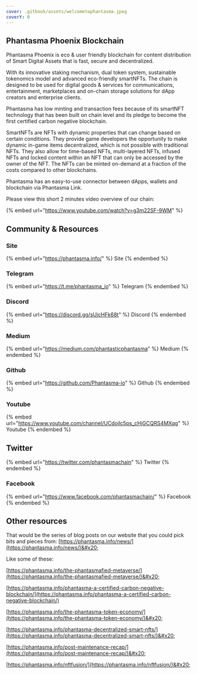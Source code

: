 ```yaml
---
cover: .gitbook/assets/welcometophantasma.jpeg
coverY: 0
---
```


## Phantasma Phoenix Blockchain

Phantasma Phoenix is eco & user friendly  blockchain  for content distribution of Smart Digital Assets that is fast, secure and decentralized.

With its innovative staking mechanism, dual token system, sustainable tokenomics model and advanced eco-friendly smartNFTs. The chain is designed to be used for digital goods & services for communications, entertainment, marketplaces and on-chain storage solutions for dApp creators and enterprise clients.

Phantasma has low minting and transaction fees because of its smartNFT technology that has been built on chain level and its pledge to become the first certified carbon negative blockchain.

SmartNFTs are NFTs with dynamic properties that can change based on certain conditions. They provide game developers the opportunity to make dynamic in-game items decentralized, which is not possible with traditional NFTs. They also allow for time-based NFTs, multi-layered NFTs, infused NFTs and locked content within an NFT that can only be accessed by the owner of the NFT. The NFTs can be minted on-demand at a fraction of the costs compared to other blockchains.

Phantasma has an easy-to-use connector between dApps, wallets and blockchain via Phantasma Link.

Please view this short 2 minutes video overview of our chain:

{% embed url="https://www.youtube.com/watch?v=g3m22SF-9WM" %}

## Community & Resources

### Site

{% embed url="https://phantasma.info/" %}
Site
{% endembed %}

### Telegram

{% embed url="https://t.me/phantasma_io" %}
Telegram
{% endembed %}

### Discord

{% embed url="https://discord.gg/sUjcHFk68t" %}
Discord
{% endembed %}

### Medium

{% embed url="https://medium.com/phantasticphantasma" %}
Medium
{% endembed %}

### Github

{% embed url="https://github.com/Phantasma-io" %}
Github
{% endembed %}

### Youtube

{% embed url="https://www.youtube.com/channel/UCdojlc5ps_cHjGCQRS4MXqg" %}
Youtube
{% endembed %}

## Twitter

{% embed url="https://twitter.com/phantasmachain" %}
Twitter
{% endembed %}

### Facebook

{% embed url="https://www.facebook.com/phantasmachain/" %}
Facebook
{% endembed %}

## Other resources

That would be the series of blog posts on our website that you could pick bits and pieces from: [https://phantasma.info/news/](https://phantasma.info/news/)&#x20;

Like some of these:

&#x20;[https://phantasma.info/the-phantasmafied-metaverse/](https://phantasma.info/the-phantasmafied-metaverse/)&#x20;

[https://phantasma.info/phantasma-a-certified-carbon-negative-blockchain/](https://phantasma.info/phantasma-a-certified-carbon-negative-blockchain/)

[https://phantasma.info/the-phantasma-token-economy/](https://phantasma.info/the-phantasma-token-economy/)&#x20;

[https://phantasma.info/phantasma-decentralized-smart-nfts/](https://phantasma.info/phantasma-decentralized-smart-nfts/)&#x20;

[https://phantasma.info/post-maintenance-recap/](https://phantasma.info/post-maintenance-recap/)&#x20;

[https://phantasma.info/nftfusion/](https://phantasma.info/nftfusion/)&#x20;
